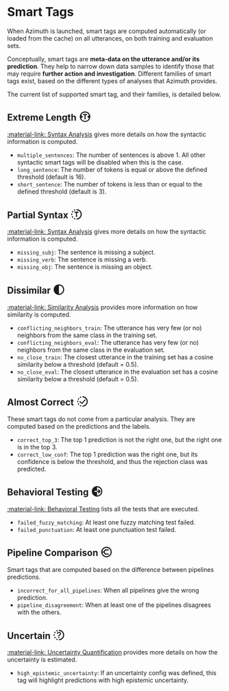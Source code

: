 # Smart Tags

When Azimuth is launched, smart tags are computed automatically (or loaded from the cache)
on all utterances, on both training and evaluation sets.

Conceptually, smart tags are
**meta-data on the utterance and/or its prediction**. They help to narrow down data samples to
identify those that may require **further action and investigation**. Different families of smart
tags exist, based on the different types of analyses that Azimuth provides.

The current list of supported smart tag, and their families, is detailed below.

## Extreme Length <svg width="1.4em" viewBox="0 0 24 24" style="vertical-align: bottom;"><path d="M12,2 A10,10 0,0,0 12,22 A10,10 0,0,0 12,2 Z M8,12 L4.512,9.184 A8,8 0,0,1 19.488,9.184 L16,12 L19.488,14.816 A8,8 0,0,1 4.512,14.816 Z M8,7 H16 V9 H13 V17 H11 V9 H8 V7 Z" fill="currentColor"/></svg>

[:material-link: Syntax Analysis](syntax-analysis.md) gives more details on how the syntactic
information is computed.

* `multiple_sentences`: The number of sentences is above 1. All other syntactic smart tags will be
  disabled when this is the case.
* `long_sentence`: The number of tokens is equal or above the defined threshold (default is 16).
* `short_sentence`: The number of tokens is less than or equal to the defined threshold (default is 3).

## Partial Syntax <svg width="1.4em" viewBox="0 0 24 24" style="vertical-align: bottom;"><path d="M12,22 A10,10 0,0,0 12,2 V4 A8,8 0,0,1 12,20 Z M6.593591825444028,20.412535328311815 A10,10 0,0,0 9.182674431585703,21.594929736144973 L9.746139545268562,19.67594378891598 A8,8 0,0,1 7.674873460355222,18.73002826264945 Z M2.9036800464548183,16.154150130018866 A10,10 0,0,0 4.442504256457418,18.54860733945285 L5.954003405165935,17.23888587156228 A8,8 0,0,1 4.722944037163854,15.323320104015094 Z M2.101785581190672,10.57685161726715 A10,10 0,0,0 2.101785581190674,13.423148382732851 L4.0814284649525385,13.138518706186282 A8,8 0,0,1 4.081428464952538,10.861481293813721 Z M4.442504256457417,5.45139266054715 A10,10 0,0,0 2.9036800464548165,7.845849869981135 L4.722944037163853,8.676679895984908 A8,8 0,0,1 5.954003405165933,6.76111412843772 Z M9.182674431585703,2.405070263855027 A10,10 0,0,0 6.593591825444026,3.5874646716881866 L7.6748734603552204,5.2699717373505495 A8,8 0,0,1 9.746139545268562,4.324056211084021 Z M8,7 H16 V9 H13 V17 H11 V9 H8 V7 Z" fill="currentColor"/></svg>

[:material-link: Syntax Analysis](syntax-analysis.md) gives more details on how the syntactic
information is computed.

* `missing_subj`: The sentence is missing a subject.
* `missing_verb`: The sentence is missing a verb.
* `missing_obj`: The sentence is missing an object.

## Dissimilar <svg width="1.4em" viewBox="0 0 24 24" style="vertical-align: bottom;"><path d="M12,2 A10,10 0,0,0 12,22 A10,10 0,0,0 12,2 Z M12,4 A8,8 0,0,1 12,20 Z" fill="currentColor"/></svg>

[:material-link: Similarity Analysis](similarity.md) provides more information on how similarity is
computed.

* `conflicting_neighbors_train`: The utterance has very few (or no) neighbors from the same class
  in the training set.
* `conflicting_neighbors_eval`: The utterance has very few (or no) neighbors from the same class in
  the evaluation set.
* `no_close_train`: The closest utterance in the training set has a cosine similarity below a
  threshold (default = 0.5).
* `no_close_eval`: The closest utterance in the evaluation set has a cosine similarity below a
  threshold (default = 0.5).

## Almost Correct <svg width="1.4em" viewBox="0 0 24 24" style="vertical-align: bottom;"><path d="M12,22 A10,10 0,0,0 12,2 V4 A8,8 0,0,1 12,20 Z M6.593591825444028,20.412535328311815 A10,10 0,0,0 9.182674431585703,21.594929736144973 L9.746139545268562,19.67594378891598 A8,8 0,0,1 7.674873460355222,18.73002826264945 Z M2.9036800464548183,16.154150130018866 A10,10 0,0,0 4.442504256457418,18.54860733945285 L5.954003405165935,17.23888587156228 A8,8 0,0,1 4.722944037163854,15.323320104015094 Z M2.101785581190672,10.57685161726715 A10,10 0,0,0 2.101785581190674,13.423148382732851 L4.0814284649525385,13.138518706186282 A8,8 0,0,1 4.081428464952538,10.861481293813721 Z M4.442504256457417,5.45139266054715 A10,10 0,0,0 2.9036800464548165,7.845849869981135 L4.722944037163853,8.676679895984908 A8,8 0,0,1 5.954003405165933,6.76111412843772 Z M9.182674431585703,2.405070263855027 A10,10 0,0,0 6.593591825444026,3.5874646716881866 L7.6748734603552204,5.2699717373505495 A8,8 0,0,1 9.746139545268562,4.324056211084021 Z M18,9.19194 L11.1598,17 L6,12.5826 L7.23266,11.2042 L10.9693,14.4032 L16.5787,8 L18,9.19194 Z" fill="currentColor"/></svg>

These smart tags do not come from a particular analysis. They are computed based on the predictions
and the labels.

* `correct_top_3`: The top 1 prediction is not the right one, but the right one is in the top 3.
* `correct_low_conf`: The top 1 prediction was the right one, but its confidence is below the
  threshold, and thus the rejection class was predicted.

## Behavioral Testing <svg width="1.4em" viewBox="0 0 24 24" style="vertical-align: bottom;"><path d="M12,2 A10,10 0,0,0 12,22 A10,10 0,0,0 12,2 Z M12,4 A8,8 0,0,1 12,20 Z M19.035533905932738,12 L14.914213562373096,7.585786437626905 L13.5,9 L15.5,11 H7 V13 H15.5 L13.5,15 L14.914213562373096,16.414213562373096 Z" fill="currentColor" fill-rule="evenodd"/></svg>

[:material-link: Behavioral Testing](behavioral-testing.md) lists all the tests that are executed.

* `failed_fuzzy_matching`: At least one fuzzy matching test failed.
* `failed_punctuation`: At least one punctuation test failed.


## Pipeline Comparison <svg width="1.4em" viewBox="0 0 24 24" style="vertical-align: bottom;"><path d="M12,3 A9,9 0,0,0 12,21 A9,9 0,0,0 12,3 Z M16,16 H9.690598923241497 L7.381197846482994,12 H3 H7.381197846482994 L9.690598923241497,8 H16" fill="none" stroke="currentColor" stroke-width="2"/></svg>

Smart tags that are computed based on the difference between pipelines predictions.

* `incorrect_for_all_pipelines`: When all pipelines give the wrong prediction.
* `pipeline_disagreement`: When at least one of the pipelines disagrees with the others.


## Uncertain <svg width="1.4em" viewBox="0 0 24 24" style="vertical-align: bottom;"><path d="M12,22 A10,10 0,0,0 12,2 V4 A8,8 0,0,1 12,20 Z M6.593591825444028,20.412535328311815 A10,10 0,0,0 9.182674431585703,21.594929736144973 L9.746139545268562,19.67594378891598 A8,8 0,0,1 7.674873460355222,18.73002826264945 Z M2.9036800464548183,16.154150130018866 A10,10 0,0,0 4.442504256457418,18.54860733945285 L5.954003405165935,17.23888587156228 A8,8 0,0,1 4.722944037163854,15.323320104015094 Z M2.101785581190672,10.57685161726715 A10,10 0,0,0 2.101785581190674,13.423148382732851 L4.0814284649525385,13.138518706186282 A8,8 0,0,1 4.081428464952538,10.861481293813721 Z M4.442504256457417,5.45139266054715 A10,10 0,0,0 2.9036800464548165,7.845849869981135 L4.722944037163853,8.676679895984908 A8,8 0,0,1 5.954003405165933,6.76111412843772 Z M9.182674431585703,2.405070263855027 A10,10 0,0,0 6.593591825444026,3.5874646716881866 L7.6748734603552204,5.2699717373505495 A8,8 0,0,1 9.746139545268562,4.324056211084021 Z M10.7946,15 H12.6429 V14.4548 C12.6429,13.5343 12.9732,13.0606 14.125,12.3813 C15.3036,11.6753 16,10.7011 16,9.32473 V9.30685 C16,7.40318 14.4107,6 12.0536,6 C9.46429,6 8.08036,7.53724 8,9.5571 V9.57498 L9.83929,9.56604 H9.85714 C9.92857,8.3863 10.7232,7.64449 11.9554,7.64449 C13.1786,7.64449 13.9732,8.3863 13.9732,9.38729 V9.40516 C13.9732,10.3168 13.5893,10.8352 12.5089,11.4876 C11.2857,12.2205 10.7411,13.0248 10.7857,14.285 L10.7946,15 Z M10.8242,16.1328 V18.0026 H12.694 V16.1328 H10.8242 Z" fill="currentColor"/></svg>

[:material-link: Uncertainty Quantification](uncertainty.md) provides more details on how the
uncertainty is estimated.

* `high_epistemic_uncertainty`: If an uncertainty config was defined, this tag will highlight
  predictions with high epistemic uncertainty.
